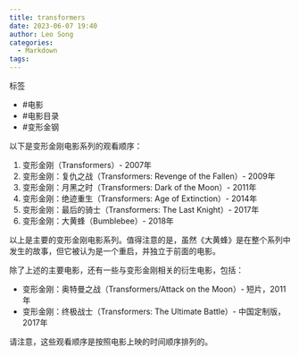 ```yaml
---
title: transformers
date: 2023-06-07 19:40
author: Leo Song
categories:
  - Markdown
tags:
---
```


标签

- #电影 
- #电影目录 
- #变形金钢

以下是变形金刚电影系列的观看顺序：

1. 变形金刚（Transformers）- 2007年
2. 变形金刚：复仇之战（Transformers: Revenge of the Fallen）- 2009年
3. 变形金刚：月黑之时（Transformers: Dark of the Moon）- 2011年
4. 变形金刚：绝迹重生（Transformers: Age of Extinction）- 2014年
5. 变形金刚：最后的骑士（Transformers: The Last Knight）- 2017年
6. 变形金刚：大黄蜂（Bumblebee）- 2018年

以上是主要的变形金刚电影系列。值得注意的是，虽然《大黄蜂》是在整个系列中发生的故事，但它被认为是一个重启，并独立于前面的电影。

除了上述的主要电影，还有一些与变形金刚相关的衍生电影，包括：

- 变形金刚：奥特曼之战（Transformers/Attack on the Moon）- 短片，2011年
- 变形金刚：终极战士（Transformers: The Ultimate Battle）- 中国定制版，2017年

请注意，这些观看顺序是按照电影上映的时间顺序排列的。
